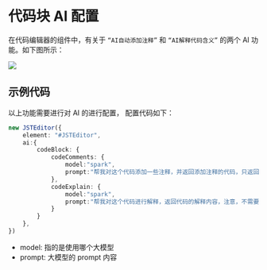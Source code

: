# 代码块 AI 配置

在代码编辑器的组件中，有关于 `“AI自动添加注释”` 和 `“AI解释代码含义”` 的两个 AI 功能。如下图所示：

![](../../assets/image/codeblock-ai.png)

## 示例代码

以上功能需要进行对 AI 的进行配置， 配置代码如下：

```typescript
new JSTEditor({
    element: "#JSTEditor",
    ai:{
        codeBlock: {
            codeComments: {
                model:"spark",
                prompt:"帮我对这个代码添加一些注释，并返回添加注释的代码，只返回代码",
            },
            codeExplain: {
                model:"spark",
                prompt:"帮我对这个代码进行解释，返回代码的解释内容，注意，不需要对代码的注释进行解释",
            }
        }
    },
})
```

- model: 指的是使用哪个大模型
- prompt: 大模型的 prompt 内容